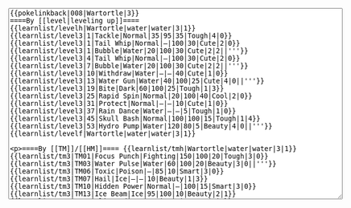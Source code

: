 </p><textarea readonly="" accesskey="," id="wpTextbox1" cols="80" rows="25" style="" class="mw-editfont-monospace" lang="en" dir="ltr" name="wpTextbox1">{{pokelinkback|008|Wartortle|3}}
====By [[level|leveling up]]====
{{learnlist/levelh|Wartortle|water|water|3|1}}
{{learnlist/level3|1|Tackle|Normal|35|95|35|Tough|4|0}}
{{learnlist/level3|1|Tail Whip|Normal|—|100|30|Cute|2|0}}
{{learnlist/level3|1|Bubble|Water|20|100|30|Cute|2|2||'''}}
{{learnlist/level3|4|Tail Whip|Normal|—|100|30|Cute|2|0}}
{{learnlist/level3|7|Bubble|Water|20|100|30|Cute|2|2||'''}}
{{learnlist/level3|10|Withdraw|Water|—|—|40|Cute|1|0}}
{{learnlist/level3|13|Water Gun|Water|40|100|25|Cute|4|0||'''}}
{{learnlist/level3|19|Bite|Dark|60|100|25|Tough|1|3}}
{{learnlist/level3|25|Rapid Spin|Normal|20|100|40|Cool|2|0}}
{{learnlist/level3|31|Protect|Normal|—|—|10|Cute|1|0}}
{{learnlist/level3|37|Rain Dance|Water|—|—|5|Tough|1|0}}
{{learnlist/level3|45|Skull Bash|Normal|100|100|15|Tough|1|4}}
{{learnlist/level3|53|Hydro Pump|Water|120|80|5|Beauty|4|0||'''}}
{{learnlist/levelf|Wartortle|water|water|3|1}}

====By [[TM]]/[[HM]]====
{{learnlist/tmh|Wartortle|water|water|3|1}}
{{learnlist/tm3|TM01|Focus Punch|Fighting|150|100|20|Tough|3|0}}
{{learnlist/tm3|TM03|Water Pulse|Water|60|100|20|Beauty|3|0||'''}}
{{learnlist/tm3|TM06|Toxic|Poison|—|85|10|Smart|3|0}}
{{learnlist/tm3|TM07|Hail|Ice|—|—|10|Beauty|1|3}}
{{learnlist/tm3|TM10|Hidden Power|Normal|—|100|15|Smart|3|0}}
{{learnlist/tm3|TM13|Ice Beam|Ice|95|100|10|Beauty|2|1}}
{{learnlist/tm3|TM14|Blizzard|Ice|120|70|5|Beauty|4|0}}
{{learnlist/tm3|TM17|Protect|Normal|—|—|10|Cute|1|0}}
{{learnlist/tm3|TM18|Rain Dance|Water|—|—|5|Tough|1|0}}
{{learnlist/tm3|TM21|Frustration|Normal|—|100|20|Cute|1|0}}
{{learnlist/tm3|TM23|Iron Tail|Steel|100|75|15|Cool|1|4}}
{{learnlist/tm3|TM27|Return|Normal|—|100|20|Cute|1|0}}
{{learnlist/tm3|TM28|Dig|Ground|60|100|10|Smart|1|0}}
{{learnlist/tm3|TM31|Brick Break|Fighting|75|100|15|Cool|1|4}}
{{learnlist/tm3|TM32|Double Team|Normal|—|—|15|Cool|2|0}}
{{learnlist/tm3|TM42|Facade|Normal|70|100|20|Cute|2|0}}
{{learnlist/tm3|TM43|Secret Power|Normal|70|100|20|Smart|1|0}}
{{learnlist/tm3|TM44|Rest|Psychic|—|—|10|Cute|2|0}}
{{learnlist/tm3|TM45|Attract|Normal|—|100|15|Cute|2|0}}
{{learnlist/tm3|HM03|Surf|Water|95|100|15|Beauty|3|0||'''}}
{{learnlist/tm3|HM04|Strength|Normal|80|100|15|Tough|2|1}}
{{learnlist/tm3|HM06|Rock Smash|Fighting|20|100|15|Tough|1|0}}
{{learnlist/tm3|HM07|Waterfall|Water|80|100|15|Tough|2|0||'''}}
{{learnlist/tm3|HM08|Dive|Water|60|100|10|Beauty|2|0||'''}}
{{learnlist/tmf|Wartortle|water|water|3|1}}

====By {{pkmn|breeding}}====
{{learnlist/breedh|Wartortle|water|water|3|1}}
{{learnlist/breed3|{{MSP/3|349|Feebas}}|Flail|Normal|—|100|15|Cute|1|0}}
{{learnlist/breed3|{{MSP/3|258|Mudkip}}{{MSP/3|259|Marshtomp}}{{MSP/3|260|Swampert}}|Foresight|Normal|—|100|40|Smart|3|0}}
{{learnlist/breed3|{{MSP/3|194|Wooper}}{{MSP/3|195|Quagsire}}{{MSP/3|283|Surskit}}|Haze|Ice|—|—|30|Beauty|3|0}}
{{learnlist/breed3|{{MSP/3|222|Corsola}}|Mirror Coat|Psychic|—|100|20|Beauty|2|0}}
{{learnlist/breed3|{{MSP/3|131|Lapras}}{{MSP/3|194|Wooper}}{{MSP/3|195|Quagsire}}{{MSP/3|270|Lotad}}{{MSP/3|278|Wingull}}{{MSP/3|279|Pelipper}}&lt;br>{{MSP/3|283|Surskit}}|Mist|Ice|—|—|30|Beauty|1|0}}
{{learnlist/breed3|{{MSP/3|258|Mudkip}}{{MSP/3|259|Marshtomp}}{{MSP/3|260|Swampert}}{{MSP/3|369|Relicanth}}|Mud Sport|Ground|—|—|15|Cute|4|0}}
{{learnlist/breed3|{{MSP/3|108|Lickitung}}{{MSP/3|222|Corsola}}{{MSP/3|350|Milotic}}|Refresh|Normal|—|—|20|Cute|1|0}}
{{learnlist/breed3|{{MSP/3|079|Slowpoke}}{{MSP/3|080|Slowbro}}{{MSP/3|199|Slowking}}{{MSP/3|143|Snorlax}}{{MSP/3|194|Wooper}}{{MSP/3|195|Quagsire}}&lt;br>{{MSP/3|369|Relicanth}}|Yawn|Normal|—|—|10|Cute|2|0}}
{{learnlist/breedf|Wartortle|water|water|3|1}}

====By [[Move Tutor|tutoring]]====
{{learnlist/tutorh|Wartortle|water|water|3|1}}
{{learnlist/tutor3|Body Slam|Normal|85|100|15|Tough|1|4|||yes|yes|yes}}
{{learnlist/tutor3|Counter|Fighting|—|100|20|Tough|2|0|||yes|yes|no}}
{{learnlist/tutor3|Defense Curl|Normal|—|—|40|Cute|2|0|||no|yes|no}}
{{learnlist/tutor3|Double-Edge|Normal|120|100|15|Tough|6|0|||yes|yes|yes}}
{{learnlist/tutor3|DynamicPunch|Fighting|100|50|5|Cool|2|1|||no|yes|no}}
{{learnlist/tutor3|Endure|Normal|—|—|10|Tough|2|0|||no|yes|no}}
{{learnlist/tutor3|Ice Punch|Ice|75|100|15|Beauty|4|0|||no|yes|no}}
{{learnlist/tutor3|Icy Wind|Ice|55|95|15|Beauty|1|3|||no|yes|yes}}
{{learnlist/tutor3|Mega Kick|Normal|120|75|5|Cool|4|0|||yes|yes|no}}
{{learnlist/tutor3|Mega Punch|Normal|80|85|20|Tough|4|0|||yes|yes|no}}
{{learnlist/tutor3|Mimic|Normal|—|—|10|Cute|1|0|||yes|yes|yes}}
{{learnlist/tutor3|Mud-Slap|Ground|20|100|10|Cute|2|1|||no|yes|no}}
{{learnlist/tutor3|Rollout|Rock|30|90|20|Tough|3|0|||no|yes|no}}
{{learnlist/tutor3|Seismic Toss|Fighting|—|100|20|Tough|2|1|||yes|yes|yes}}
{{learnlist/tutor3|Sleep Talk|Normal|—|—|10|Cute|3|0|||no|yes|no}}
{{learnlist/tutor3|Snore|Normal|40|100|15|Cute|4|0|||no|yes|no}}
{{learnlist/tutor3|Substitute|Normal|—|—|10|Smart|2|0|||yes|yes|yes}}
{{learnlist/tutor3|Swagger|Normal|—|90|15|Cute|2|0|||no|yes|yes}}
{{learnlist/tutorf|Wartortle|water|water|3|1}}

====By a prior [[evolution]]====
{{Learnlist/prevoh|Wartortle|Water|Water|3|1}}
{{learnlist/prevo3null}}
{{Learnlist/prevof|Wartortle|Water|Water|3|1}}

[[it:Wartortle/Mosse apprese in terza generazione]]
[[zh:卡咪龟/第三世代招式表]]
